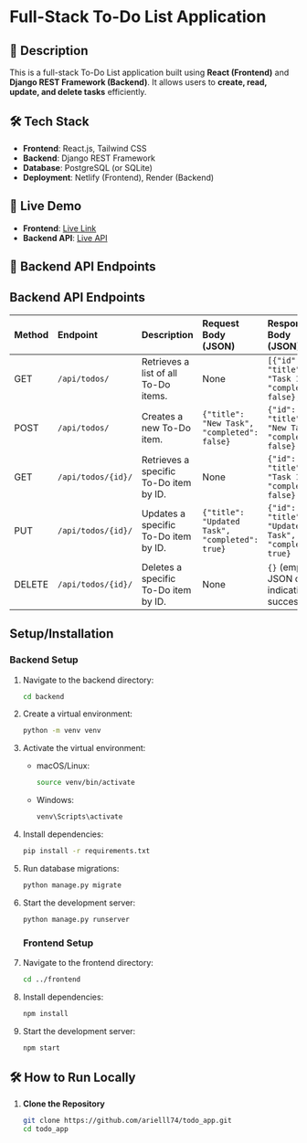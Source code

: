 # Full-Stack To-Do List Application

## 📌 Description
This is a full-stack To-Do List application built using **React (Frontend)** and **Django REST Framework (Backend)**. It allows users to **create, read, update, and delete tasks** efficiently.

## 🛠️ Tech Stack
- **Frontend**: React.js, Tailwind CSS
- **Backend**: Django REST Framework
- **Database**: PostgreSQL (or SQLite)
- **Deployment**: Netlify (Frontend), Render (Backend)

## 🚀 Live Demo
- **Frontend**: [Live Link](https://arielll74.github.io/todo_app)  
- **Backend API**: [Live API](https://your-backend-link.onrender.com)  

## 📌 Backend API Endpoints
## Backend API Endpoints

| Method | Endpoint             | Description                                  | Request Body (JSON) | Response Body (JSON) |
| :----- | :------------------- | :------------------------------------------- | :------------------ | :------------------- |
| GET    | `/api/todos/`        | Retrieves a list of all To-Do items.           | None                | `[{"id": 1, "title": "Task 1", "completed": false}, ...]` |
| POST   | `/api/todos/`        | Creates a new To-Do item.                   | `{"title": "New Task", "completed": false}` | `{"id": 2, "title": "New Task", "completed": false}` |
| GET    | `/api/todos/{id}/`   | Retrieves a specific To-Do item by ID.      | None                | `{"id": 1, "title": "Task 1", "completed": false}` |
| PUT    | `/api/todos/{id}/`   | Updates a specific To-Do item by ID.      | `{"title": "Updated Task", "completed": true}` | `{"id": 1, "title": "Updated Task", "completed": true}` |
| DELETE | `/api/todos/{id}/`   | Deletes a specific To-Do item by ID.      | None                | `{}` (empty JSON object indicating success) |


## Setup/Installation

### Backend Setup

1.  Navigate to the backend directory:

    ```bash
    cd backend
    ```

2.  Create a virtual environment:

    ```bash
    python -m venv venv
    ```

3.  Activate the virtual environment:

    * macOS/Linux:

        ```bash
        source venv/bin/activate
        ```

    * Windows:

        ```bash
        venv\Scripts\activate
        ```

4.  Install dependencies:

    ```bash
    pip install -r requirements.txt
    ```

5.  Run database migrations:

    ```bash
    python manage.py migrate
    ```

6.  Start the development server:

    ```bash
    python manage.py runserver
    ```

    ### Frontend Setup

1.  Navigate to the frontend directory:

    ```bash
    cd ../frontend
    ```

2.  Install dependencies:

    ```bash
    npm install
    ```

3.  Start the development server:

    ```bash
    npm start
    ```

## 🛠️ How to Run Locally
1. **Clone the Repository**  
   ```sh
   git clone https://github.com/arielll74/todo_app.git
   cd todo_app
